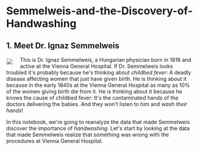 # Semmelweis-and-the-Discovery-of-Handwashing
## 1. Meet Dr. Ignaz Semmelweis

<p><img style="float: left;margin:5px 20px 5px 1px" src="https://upload.wikimedia.org/wikipedia/commons/f/f8/Ignaz_Semmelweis_1860.jpg"></p>

<p>This is Dr. Ignaz Semmelweis, a Hungarian physician born in 1818 and active at the Vienna General Hospital. If Dr. Semmelweis looks troubled it's probably because he's thinking about <em>childbed fever</em>: A deadly disease affecting women that just have given birth. He is thinking about it because in the early 1840s at the Vienna General Hospital as many as 10% of the women giving birth die from it. He is thinking about it because he knows the cause of childbed fever: It's the contaminated hands of the doctors delivering the babies. And they won't listen to him and <em>wash their hands</em>!</p>
<p>In this notebook, we're going to reanalyze the data that made Semmelweis discover the importance of <em>handwashing</em>. Let's start by looking at the data that made Semmelweis realize that something was wrong with the procedures at Vienna General Hospital.</p>
